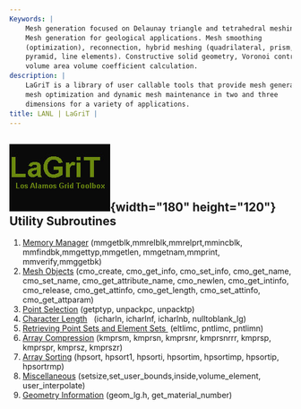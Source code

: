 ```yaml
---
Keywords: |
    Mesh generation focused on Delaunay triangle and tetrahedral meshing.
    Mesh generation for geological applications. Mesh smoothing
    (optimization), reconnection, hybrid meshing (quadrilateral, prism,
    pyramid, line elements). Constructive solid geometry, Voronoi control
    volume area volume coefficient calculation.
description: |
    LaGriT is a library of user callable tools that provide mesh generation,
    mesh optimization and dynamic mesh maintenance in two and three
    dimensions for a variety of applications.
title: LANL | LaGriT |
---
```


<div id="content-org">

![](images/lagrit2.jpg){width="180" height="120"}
Utility Subroutines
-------------------

1.  [Memory Manager](docs/memmang.html)
    (mmgetblk,mmrelblk,mmrelprt,mmincblk, mmfindbk,mmgettyp,mmgetlen,
    mmgetnam,mmprint, mmverify,mmggetbk)
2.  [Mesh Objects](docs/meshob.html) (cmo\_create, cmo\_get\_info,
    cmo\_set\_info, cmo\_get\_name, cmo\_set\_name,
    cmo\_get\_attribute\_name, cmo\_newlen, cmo\_get\_intinfo,
    cmo\_release, cmo\_get\_attinfo, cmo\_get\_length,
    cmo\_set\_attinfo, cmo\_get\_attparam)
3.  [Point Selection](docs/pointsel.html) (getptyp, unpackpc, unpacktp)
4.  [Character Length](docs/charlen.html)   (icharln, icharlnf,
    icharlnb, nulltoblank\_lg)
5.  [Retrieving Point Sets and Element Sets ](docs/retpts.html)
    (eltlimc, pntlimc, pntlimn)
6.  [Array Compression](docs/arrcomp.html) (kmprsm, kmprsn, kmprsnr,
    kmprsnrrr, kmprsp, kmprspr, kmprsz, kmprszr)
7.  [Array Sorting](docs/arrsort.html) (hpsort, hpsort1, hpsorti,
    hpsortim, hpsortimp, hpsortip, hpsortrmp)
8.  [Miscellaneous](docs/miscell.html)
    (setsize,set\_user\_bounds,inside,volume\_element,
    user\_interpolate)
9.  [Geometry Information](docs/geom.html) (geom\_lg.h,
    get\_material\_number)

</div>
